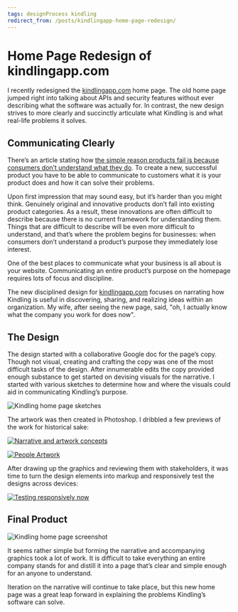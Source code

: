 ```yaml
---
tags: designProcess kindling
redirect_from: /posts/kindlingapp-home-page-redesign/
---
```


# Home Page Redesign of kindlingapp.com

I recently redesigned the [kindlingapp.com](http://kindlingapp.com) home page. The old home page jumped right into talking about APIs and security features without ever describing what the software was actually for. In contrast, the new design strives to more clearly and succinctly articulate what Kindling is and what real-life problems it solves.

## Communicating Clearly

There’s an article stating how [the simple reason products fail is because consumers don’t understand what they do](http://qz.com/132070/the-simple-reason-products-fail-consumers-dont-understand-what-they-do/). To create a new, successful product you have to be able to communicate to customers what it is your product does and how it can solve their problems.

Upon first impression that may sound easy, but it’s harder than you might think. Genuinely original and innovative products don’t fall into existing product categories. As a result, these innovations are often difficult to describe because there is no current framework for understanding them. Things that are difficult to describe will be even more difficult to understand, and that’s where the problem begins for businesses: when consumers don’t understand a product’s purpose they immediately lose interest.

One of the best places to communicate what your business is all about is your website. Communicating an entire product’s purpose on the homepage requires lots of focus and discipline.

The new disciplined design for [kindlingapp.com](http://kindlingapp.com) focuses on narrating how Kindling is useful in discovering, sharing, and realizing ideas within an organization. My wife, after seeing the new page, said, "oh, I actually know what the company you work for does now".

## The Design

The design started with a collaborative Google doc for the page’s copy. Though not visual, creating and crafting the copy was one of the most difficult tasks of the design. After innumerable edits the copy provided enough substance to get started on devising visuals for the narrative. I started with various sketches to determine how and where the visuals could aid in communicating Kindling’s purpose.

![Kindling home page sketches](https://cdn.jim-nielsen.com/blog/2013/kindling-home-sketch.jpg)

The artwork was then created in Photoshop. I dribbled a few previews of the work for historical sake:

[![Narrative and artwork concepts](https://dribbble.s3.amazonaws.com/users/44352/screenshots/1233555/home-artwork.png)](https://dribbble.com/shots/1233555-Narrative-and-artwork-concepts)

[![People Artwork](https://dribbble.s3.amazonaws.com/users/44352/screenshots/1237949/people.png)](https://dribbble.com/shots/1237949-People-graphic)

After drawing up the graphics and reviewing them with stakeholders, it was time to turn the design elements into markup and responsively test the designs across devices:

[![Testing responsively now](https://dribbble.s3.amazonaws.com/users/44352/screenshots/1242191/drib.jpg)](https://dribbble.com/shots/1242191-Testing-responsively-now)

## Final Product

![Kindling home page screenshot](https://cdn.jim-nielsen.com/blog/2013/kindling-home-preview.jpg)

It seems rather simple but forming the narrative and accompanying graphics took a lot of work. It is difficult to take everything an entire company stands for and distill it into a page that’s clear and simple enough for an anyone to understand.

Iteration on the narrative will continue to take place, but this new home page was a great leap forward in explaining the problems Kindling’s software can solve.
